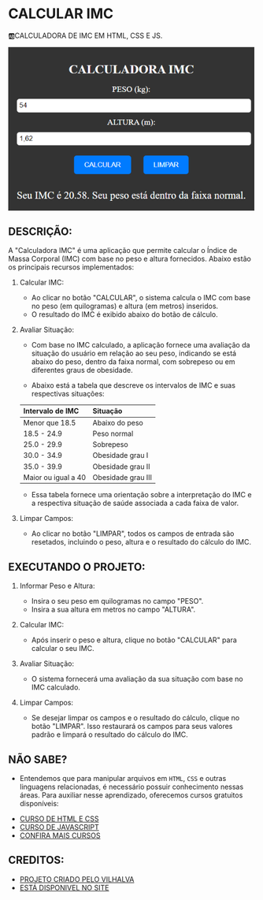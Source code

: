 # CALCULAR IMC
🆎CALCULADORA DE IMC EM HTML, CSS E JS.

<img src="FOTO.png" align="center" width="500"> <br>

## DESCRIÇÃO:
A "Calculadora IMC" é uma aplicação que permite calcular o Índice de Massa Corporal (IMC) com base no peso e altura fornecidos. Abaixo estão os principais recursos implementados:

1. Calcular IMC:
   - Ao clicar no botão "CALCULAR", o sistema calcula o IMC com base no peso (em quilogramas) e altura (em metros) inseridos.
   - O resultado do IMC é exibido abaixo do botão de cálculo.

2. Avaliar Situação:
   - Com base no IMC calculado, a aplicação fornece uma avaliação da situação do usuário em relação ao seu peso, indicando se está abaixo do peso, dentro da faixa normal, com sobrepeso ou em diferentes graus de obesidade.

   - Abaixo está a tabela que descreve os intervalos de IMC e suas respectivas situações:

   | Intervalo de IMC | Situação             |
   |------------------|----------------------|
   | Menor que 18.5   | Abaixo do peso       |
   | 18.5 - 24.9      | Peso normal          |
   | 25.0 - 29.9      | Sobrepeso            |
   | 30.0 - 34.9      | Obesidade grau I     |
   | 35.0 - 39.9      | Obesidade grau II    |
   | Maior ou igual a 40 | Obesidade grau III |

   - Essa tabela fornece uma orientação sobre a interpretação do IMC e a respectiva situação de saúde associada a cada faixa de valor.

3. Limpar Campos:
   - Ao clicar no botão "LIMPAR", todos os campos de entrada são resetados, incluindo o peso, altura e o resultado do cálculo do IMC.

## EXECUTANDO O PROJETO:
1. Informar Peso e Altura:
   - Insira o seu peso em quilogramas no campo "PESO".
   - Insira a sua altura em metros no campo "ALTURA".

2. Calcular IMC:
   - Após inserir o peso e altura, clique no botão "CALCULAR" para calcular o seu IMC.

3. Avaliar Situação:
   - O sistema fornecerá uma avaliação da sua situação com base no IMC calculado.

4. Limpar Campos:
   - Se desejar limpar os campos e o resultado do cálculo, clique no botão "LIMPAR". Isso restaurará os campos para seus valores padrão e limpará o resultado do cálculo do IMC.

## NÃO SABE?
- Entendemos que para manipular arquivos em `HTML`, `CSS` e outras linguagens relacionadas, é necessário possuir conhecimento nessas áreas. Para auxiliar nesse aprendizado, oferecemos cursos gratuitos disponíveis:
* [CURSO DE HTML E CSS](https://github.com/VILHALVA/CURSO-DE-HTML-E-CSS)
* [CURSO DE JAVASCRIPT](https://github.com/VILHALVA/CURSO-DE-JAVASCRIPT)
* [CONFIRA MAIS CURSOS](https://github.com/VILHALVA?tab=repositories&q=+topic:CURSO)

## CREDITOS:
- [PROJETO CRIADO PELO VILHALVA](https://github.com/VILHALVA)
- [ESTÁ DISPONIVEL NO SITE](https://vilhalva.github.io/STYLER/STYLER.html)

